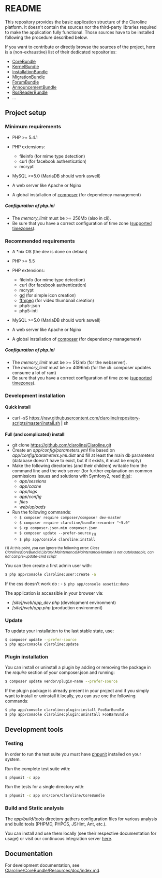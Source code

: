 README
======

This repository provides the basic application structure of the Claroline
platform.
It doesn't contain the sources nor the third-party libraries required to make
the application fully functional. Those sources have to be installed following
the procedure described below.

If you want to contribute or directly browse the sources of the project, here
is a (non-exhaustive) list of their dedicated repositories:

- [CoreBundle][core]
- [KernelBundle][kernel]
- [InstallationBundle][install]
- [MigrationBundle][migration]
- [ForumBundle][forum]
- [AnnouncementBundle][announcement]
- [RssReaderBundle][rssreader]
- ...


Project setup
-------------

### Minimum requirements
- PHP >= 5.4.1
- PHP extensions:
    - fileinfo (for mime type detection)
    - curl (for facebook authentication)
    - mcrypt

- MySQL >=5.0 (MariaDB should work aswell)
- A web server like Apache or Nginx
- A global installation of [composer][3] (for dependency management)

##### Configuration of php.ini
- The *memory_limit* must be >= 256Mb (also in cli).
- Be sure that you have a correct configuration of time zone
  ([supported timezones][9]).

### Recommended requirements
 - A *nix OS (the dev is done on debian)
 - PHP >= 5.5
 - PHP extensions:
    - fileinfo (for mime type detection)
    - curl (for facebook authentication)
    - mcrypt
    - [gd][1] (for simple icon creation)
    - [ffmpeg][2] (for video thumbnail creation)
    - php5-json
    - php5-intl

- MySQL >=5.0 (MariaDB should work aswell)
- A web server like Apache or Nginx
- A global installation of [composer][3] (for dependency management)

##### Configuration of php.ini
- The *memory_limit* must be >= 512mb (for the webserver).
- The *memory_limit* must be >= 4096mb (for the cli: composer updates consume a lot of ram) 
- Be sure that you have a correct configuration of time zone
  ([supported timezones][9]).

### Development installation

#### Quick install
- curl -sS https://raw.githubusercontent.com/claroline/repository-scripts/master/install.sh | sh

#### Full (and complicated) install

- git clone https://github.com/claroline/Claroline.git
- Create an *app/config/parameters.yml* file based on
  *app/config/parameters.yml.dist*
  and fill at least the main db parameters (database doesn't have to exist,
  but if it exists, it must be empty)
- Make the following directories (and their children) writable from the command
  line and the web server (for further explanation on common permissions issues
  and solutions with Symfony2, read [this][5]):
    - *app/sessions*
    - *app/cache*
    - *app/logs*
    - *app/config*
    - *files*
    - *web/uploads*
- Run the following commands:
    - `$ composer require composer/composer dev-master`
    - `$ composer require claroline/bundle-recorder "~5.0"`
    - `$ cp composer.json.min composer.json`
    - `$ composer update --prefer-source` <sub>(1)</sub> 
    - `$ php app/console claroline:install`

<sub> (1) At this point, you can ignore the following error: *Class 
    Claroline\CoreBundle\Library\Maintenance\MaintenanceHandler is not 
    autoloadable, can not call pre-update-cmd script*
</sub>

You can then create a first admin user with:

```sh
$ php app/console claroline:user:create -a
```

If the css doesn't work do :
    - `$ php app/console assetic:dump`

The application is accessible in your browser via:

- *[site]/web/app_dev.php* (development environment)
- *[site]/web/app.php* (production environment)

### Update

To update your installation to the last stable state, use:

```sh
$ composer update --prefer-source
$ php app/console claroline:update
```


### Plugin installation

You can install or uninstall a plugin by adding or removing the package in the
*require* section of your composer.json and running:

```sh
$ composer update vendor/plugin-name --prefer-source
```

If the plugin package is already present in your project and if you simply want
to install or uninstall it locally, you can use one the following commands:

```sh
$ php app/console claroline:plugin:install FooBarBundle
$ php app/console claroline:plugin:uninstall FooBarBundle
```


Development tools
-----------------

### Testing

In order to run the test suite you must have [phpunit][6] installed on your
system.

Run the complete test suite with:

```sh
$ phpunit -c app
```
Run the tests for a single directory with:

```sh
$ phpunit -c app src/core/Claroline/CoreBundle
```

### Build and Static analysis

The *app/build/tools* directory gathers configuration files for various
analysis and build tools (PHPMD, PHPCS, JSHint, Ant, etc.).

You can install and use them locally (see their respective documentation for
usage) or visit our continuous integration server [here][7].


Documentation
-------------

For development documentation, see
[Claroline/CoreBundle/Resources/doc/index.md][8].


[core]:         https://github.com/claroline/CoreBundle
[kernel]:       https://github.com/claroline/KernelBundle
[install]:      https://github.com/claroline/InstallationBundle
[migration]:    https://github.com/claroline/MigrationBundle
[forum]:        https://github.com/claroline/ForumBundle
[announcement]: https://github.com/claroline/AnnouncementBundle
[rssreader]:    https://github.com/claroline/RssReaderBundle


[1]: http://www.php.net/manual/en/book.image.php
[2]: http://ffmpeg-php.sourceforge.net/
[3]: http://getcomposer.org/doc/00-intro.md
[4]: http://lesscss.org/#-server-side-usage
[5]: http://symfony.com/doc/current/book/installation.html#configuration-and-setup
[6]: http://www.phpunit.de/manual/current/en/index.html
[7]: http://dev.claroline.net:8080/job/Claronext/
[8]: https://github.com/claroline/CoreBundle/blob/master/Resources/doc/index.md
[9]: http://www.php.net/manual/en/timezones.php
